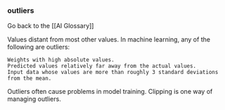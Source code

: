 ### outliers

Go back to the [[AI Glossary]]


Values distant from most other values. In machine learning, any of the following are outliers:

    Weights with high absolute values.
    Predicted values relatively far away from the actual values.
    Input data whose values are more than roughly 3 standard deviations from the mean.

Outliers often cause problems in model training. Clipping is one way of managing outliers.

